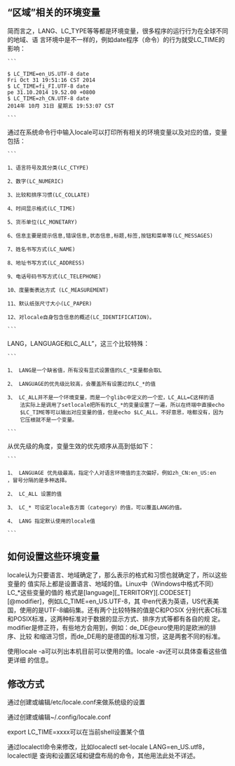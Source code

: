 
## “区域”相关的环境变量

简而言之，LANG、LC_TYPE等等都是环境变量，很多程序的运行行为在全球不同的地域、语
言环境中是不一样的，例如date程序（命令）的行为就受LC_TIME的影响：

    ```

    $ LC_TIME=en_US.UTF-8 date
    Fri Oct 31 19:51:16 CST 2014
    $ LC_TIME=fi_FI.UTF-8 date
    pe 31.10.2014 19.52.00 +0800
    $ LC_TIME=zh_CN.UTF-8 date
    2014年 10月 31日 星期五 19:53:07 CST

    ```

通过在系统命令行中输入locale可以打印所有相关的环境变量以及对应的值，变量包括：

    ```

    1、语言符号及其分类(LC_CTYPE) 

    2、数字(LC_NUMERIC) 

    3、比较和排序习惯(LC_COLLATE) 

    4、时间显示格式(LC_TIME) 

    5、货币单位(LC_MONETARY) 

    6、信息主要是提示信息,错误信息,状态信息,标题,标签,按钮和菜单等(LC_MESSAGES) 

    7、姓名书写方式(LC_NAME) 

    8、地址书写方式(LC_ADDRESS) 

    9、电话号码书写方式(LC_TELEPHONE) 

    10、度量衡表达方式 (LC_MEASUREMENT) 

    11、默认纸张尺寸大小(LC_PAPER) 

    12、对locale自身包含信息的概述(LC_IDENTIFICATION)。

    ```

LANG，LANGUAGE和LC_ALL”，这三个比较特殊：

    ```

    1、 LANG是一个缺省值，所有没有显式设置值的LC_*变量都会取L

    2、 LANGUAGE的优先级比较高，会覆盖所有设置过的LC_*的值

    3、 LC_ALL并不是一个环境变量，而是一个glibc中定义的一个宏，LC_ALL=C这样的语
        法实际上是调用了setlocale把所有的LC_*的变量设置了一遍，所以在终端中直接echo
        $LC_TIME等可以输出对应变量的值，但是echo $LC_ALL，不好意思，啥都没有，因为
        它压根就不是一个变量。

    ```

从优先级的角度，变量生效的优先顺序从高到低如下：

    ```

    1、 LANGUAGE 优先级最高，指定个人对语言环境值的主次偏好，例如zh_CN:en_US:en
    ，冒号分隔的是多种选择。

    2、 LC_ALL 设置的值

    3、 LC_* 可设定locale各方面（category）的值，可以覆盖LANG的值。

    4、 LANG 指定默认使用的locale值

    ```

## 如何设置这些环境变量

locale认为只要语言、地域确定了，那么表示的格式和习惯也就确定了，所以这些变量的
值实际上都是设置语言、地域的值。Linux中（Windows中格式不同）LC_*这些变量的值的
格式是[language][_TERRITORY][.CODESET][@modifier]，例如LC_TIME=en_US.UTF-8，其
中en代表为英语，US代表美国，使用的是UTF-8编码集。还有两个比较特殊的值是C和POSIX
分别代表C标准和POSIX标准，这两种标准对于数据的显示方式、排序方式等都有各自的规
定。modifier是修正符，有些地方会用到，例如：de_DE@euro使用的是欧洲的排序、比较
和缩进习惯，而de_DE用的是德国的标准习惯，这是两套不同的标准。

使用locale -a可以列出本机目前可以使用的值。locale -av还可以具体查看这些值更详细
的信息。


## 修改方式

通过创建或编辑/etc/locale.conf来做系统级的设置

通过创建或编辑~/.config/locale.conf


export LC_TIME=xxxx可以在当前shell设置某个值

通过localectl命令来修改，比如localectl set-locale LANG=en_US.utf8，localectl是
查询和设置区域和键盘布局的命令，其他用法此处不详述。

